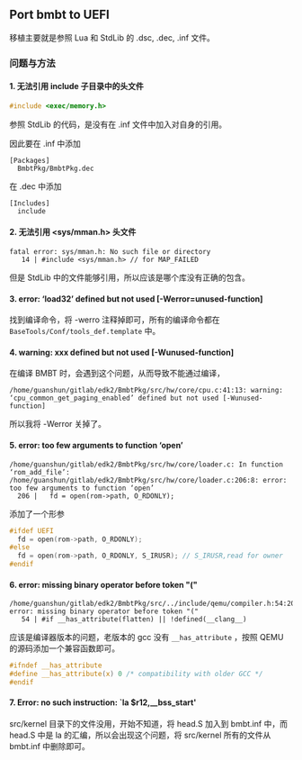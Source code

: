 ## Port bmbt to UEFI

移植主要就是参照 Lua 和 StdLib 的 .dsc, .dec, .inf 文件。

### 问题与方法

#### 1. 无法引用 include 子目录中的头文件

```c
#include <exec/memory.h>
```

参照 StdLib 的代码，是没有在 .inf 文件中加入对自身的引用。

因此要在 .inf 中添加

```plain
[Packages]
  BmbtPkg/BmbtPkg.dec
```

在 .dec 中添加

```plain
[Includes]
  include
```

#### 2. 无法引用 <sys/mman.h> 头文件

```plain
fatal error: sys/mman.h: No such file or directory
   14 | #include <sys/mman.h> // for MAP_FAILED
```

但是 StdLib 中的文件能够引用，所以应该是哪个库没有正确的包含。

#### 3. error: ‘load32’ defined but not used [-Werror=unused-function]

找到编译命令，将 -werro 注释掉即可，所有的编译命令都在 `BaseTools/Conf/tools_def.template` 中。

#### 4. warning: xxx defined but not used [-Wunused-function]

在编译 BMBT 时，会遇到这个问题，从而导致不能通过编译，

```plain
/home/guanshun/gitlab/edk2/BmbtPkg/src/hw/core/cpu.c:41:13: warning: ‘cpu_common_get_paging_enabled’ defined but not used [-Wunused-function]
```

所以我将 -Werror 关掉了。

#### 5. error: too few arguments to function ‘open’

```plain
/home/guanshun/gitlab/edk2/BmbtPkg/src/hw/core/loader.c: In function ‘rom_add_file’:
/home/guanshun/gitlab/edk2/BmbtPkg/src/hw/core/loader.c:206:8: error: too few arguments to function ‘open’
  206 |   fd = open(rom->path, O_RDONLY);
```

添加了一个形参

```c
#ifdef UEFI
  fd = open(rom->path, O_RDONLY);
#else
  fd = open(rom->path, O_RDONLY, S_IRUSR); // S_IRUSR,read for owner
#endif
```

#### 6. error: missing binary operator before token "("

```plain
/home/guanshun/gitlab/edk2/BmbtPkg/src/../include/qemu/compiler.h:54:20: error: missing binary operator before token "("
   54 | #if __has_attribute(flatten) || !defined(__clang__)
```

应该是编译器版本的问题，老版本的 gcc 没有 `__has_attribute` ，按照 QEMU 的源码添加一个兼容函数即可。

```c
#ifndef __has_attribute
#define __has_attribute(x) 0 /* compatibility with older GCC */
#endif
```

#### 7. Error: no such instruction: `la $r12,__bss_start'

src/kernel 目录下的文件没用，开始不知道，将 head.S 加入到 bmbt.inf 中，而 head.S 中是 la 的汇编，所以会出现这个问题，将 src/kernel 所有的文件从 bmbt.inf 中删除即可。
